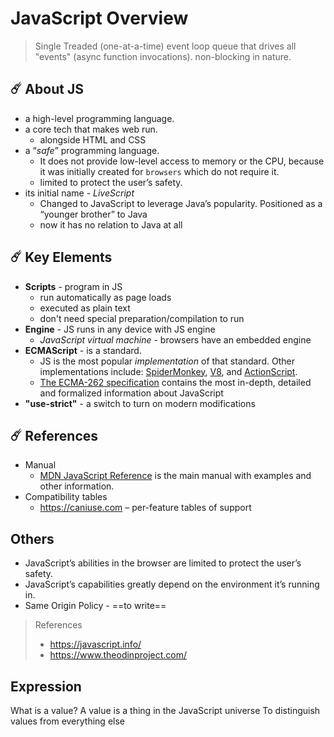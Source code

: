 # JavaScript Overview

> 	Single Treaded (one-at-a-time) event loop queue that drives all "events" (async function invocations). non-blocking in nature.

## ☄️ About JS
+ a high-level programming language.
+ a core tech that makes web run.
	+ alongside HTML and CSS
+ a “_safe_” programming language. 
	+ It does not provide low-level access to memory or the CPU, because it was initially created for `browsers` which do not require it.
	+ limited to protect the user’s safety.
+ its initial name - _LiveScript_
	+ Changed to JavaScript to leverage Java’s popularity. Positioned as a “younger brother” to Java
	+ now it has no relation to Java at all
## ☄️ Key Elements
+ __Scripts__ - program in JS
	+ run automatically as page loads
	+ executed as plain text
	+ don't need special preparation/compilation to run
+ __Engine__ - JS runs in any device with JS engine
	+ _JavaScript virtual machine_ - browsers have an embedded engine
+ **ECMAScript** - is a standard.
	+ JS is the most popular _implementation_ of that standard. Other implementations include: [SpiderMonkey](https://en.wikipedia.org/wiki/SpiderMonkey), [V8](https://en.wikipedia.org/wiki/Chrome_V8), and [ActionScript](https://en.wikipedia.org/wiki/ActionScript).
	+ [The ECMA-262 specification](https://www.ecma-international.org/publications/standards/Ecma-262.htm) contains the most in-depth, detailed and formalized information about JavaScript
+ __"use-strict"__ - a switch to turn on modern modifications 
## ☄️ References
+ Manual
	+ [MDN JavaScript Reference](https://developer.mozilla.org/en-US/docs/Web/JavaScript/Reference) is the main manual with examples and other information.
+ Compatibility tables
	+ https://caniuse.com – per-feature tables of support
## Others
+ JavaScript’s abilities in the browser are limited to protect the user’s safety.
+ JavaScript’s capabilities greatly depend on the environment it’s running in.
+ Same Origin Policy - ==to write==

> References
> - https://javascript.info/
> - https://www.theodinproject.com/


## Expression
What is a value? A value is a thing in the JavaScript universe
To distinguish values from everything else